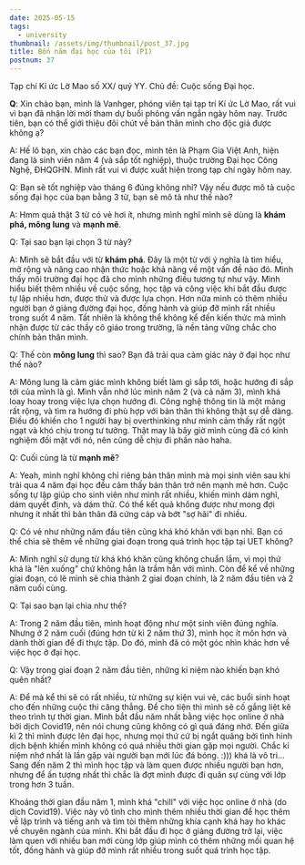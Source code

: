```yaml
---
date: 2025-05-15
tags:
  - university
thumbnail: /assets/img/thumbnail/post_37.jpg
title: Bốn năm đại học của tôi (P1)
postnum: 37
---
```

Tạp chí Kí ức Lờ Mao số XX/ quý YY. 
Chủ đề: Cuộc sống Đại học.

**Q**: Xin chào bạn, mình là Vanhger, phóng viên tại tạp trí Kí ức Lờ Mao, rất vui vì bạn đã nhận lời mời tham dự buổi phỏng vấn ngắn ngày hôm nay. Trước tiên, bạn có thể giới thiệu đôi chút về bản thân mình cho độc giả được không ạ?

A: Hế lô bạn, xin chào các bạn đọc, mình tên là Phạm Gia Việt Anh, hiện đang là sinh viên năm 4 (và sắp tốt nghiệp), thuộc trường Đại học Công Nghệ, ĐHQGHN. Mình rất vui vì được xuất hiện trong tạp chí ngày hôm nay.

Q: Bạn sẽ tốt nghiệp vào tháng 6 đúng không nhỉ? Vậy nếu được mô tả cuộc sống đại học của bạn bằng 3 từ, bạn sẽ mô tả như thế nào?

A: Hmm quả thật 3 từ có vẻ hơi ít, nhưng mình nghĩ mình sẽ dùng là **khám phá, mông lung** và **mạnh mẽ**.

Q: Tại sao bạn lại chọn 3 từ này?

A: Mình sẽ bắt đầu với từ **khám phá**. Đây là một từ với ý nghĩa là tìm hiểu, mở rộng và nâng cao nhận thức hoặc khả năng về một vấn đề nào đó. Mình thấy môi trường đại học đã cho mình những điều tương tự như vậy.  Mình hiểu biết thêm nhiều về cuộc sống, học tập và công việc khi bắt đầu được tự lập nhiều hơn, được thử và được lựa chọn. Hơn nữa mình có thêm nhiều người bạn ở giảng đường đại học, đồng hành và giúp đỡ mình rất nhiều trong suốt 4 năm. Tất nhiên là không thể không kể đến kiến thức mà mình nhận được từ các thầy cô giáo trong trường, là nền tảng vững chắc cho chính bản thân mình.

Q: Thế còn **mông lung** thì sao? Bạn đã trải qua cảm giác này ở đại học như thế nào?

A: Mông lung là cảm giác mình không biết làm gì sắp tới, hoặc hướng đi sắp tới của mình là gì. Mình vẫn nhớ lúc mình năm 2 (và cả năm 3), mình khá loay hoay trong việc lựa chọn hướng đi. Công nghệ thông tin là một mảng rất rộng, và tìm ra hướng đi phù hợp với bản thân thì không thật sự dễ dàng. Điều đó khiến cho 1 người hay bị overthinking như mình cảm thấy rất ngột ngạt và khó chịu trong tư tưởng. Thật may là bây giờ mình cùng đã có kinh nghiệm đối mặt với nó, nên cũng dễ chịu đi phần nào haha.

Q: Cuối cùng là từ **mạnh mẽ**?

A: Yeah, mình nghĩ không chỉ riêng bản thân mình mà mọi sinh viên sau khi trải qua 4 năm đại học đều cảm thấy bản thân trở nên mạnh mẽ hơn. Cuộc sống tự lập giúp cho sinh viên như mình rất nhiều, khiến mình dám nghĩ, dám quyết định, và dám thử. Có thể kết quả không được như mong đợi nhưng ít nhất thì bản thân đã cứng cáp và bớt "sợ hãi" đi nhiều.

Q: Có vẻ như những năm đầu tiên cũng khá khó khăn với bạn nhỉ. Bạn có thể chia sẽ thêm về những giai đoạn trong quá trình học tập tại UET không?

A: Mình nghĩ sử dụng từ khá khó khăn cũng không chuẩn lắm, vì mọi thứ khá là "lên xuống" chứ không hẳn là trầm hẳn với mình. Còn để kể về những giai đoạn, có lẽ mình sẽ chia thành 2 giai đoạn chính, là 2 năm đầu tiên và 2 năm cuối cùng.

Q: Tại sao bạn lại chia như thế?

A: Trong 2 năm đầu tiên, mình hoạt động như một sinh viên đúng nghĩa. Nhưng ở 2 năm cuối (đúng hơn từ kì 2 năm thứ 3), mình học ít môn hơn và dành thời gian để đi thực tập. Do đó, mình đã có một góc nhìn khác hơn về việc học ở đại học.

Q: Vậy trong giai đoạn 2 năm đầu tiên, những kỉ niệm nào khiến bạn khó quên nhất?

A: Để mà kể thì sẽ có rất nhiều, từ những sự kiện vui vẻ, các buổi sinh hoạt cho đến những cuộc thi căng thẳng. Để cho tiện thì mình sẽ cố gắng liệt kê theo trình tự thời gian. Mình bắt đầu năm nhất bằng việc học online ở nhà bởi dịch Covid19, nên nói chung cũng không có gì quá đáng nhớ. Đến giữa kì 2 thì mình được lên đại học, nhưng mọi thứ cứ bị ngắt quãng bởi tình hình dịch bệnh khiến mình không có quá nhiều thời gian gặp mọi người. Chắc kỉ niệm nhớ nhất là lần gặp vài người bạn mới lúc đá bóng. :))) khá là vô tri...
Sang đến năm 2 thì mình học tập và làm quen được nhiều người bạn hơn, nhưng để ấn tượng nhất thì chắc là đợt mình được đi quân sự cùng với lớp trong hơn 3 tuần. 










Khoảng thời gian đầu năm 1, mình khá "chill" với việc học online ở nhà (do dịch Covid19). Việc này vô tình cho mình thêm nhiều thời gian để học thêm về lập trình và tiếng anh và tìm tòi thêm những khía cạnh khá hay ho khác về chuyên ngành của mình. Khi bắt đầu đi học ở giảng đường trở lại, việc làm quen với nhiều ban mới cùng lớp giúp mình có thêm những mối quan hệ tốt, đồng hành và giúp đỡ mình rất nhiều trong suốt quá trình học tập.  